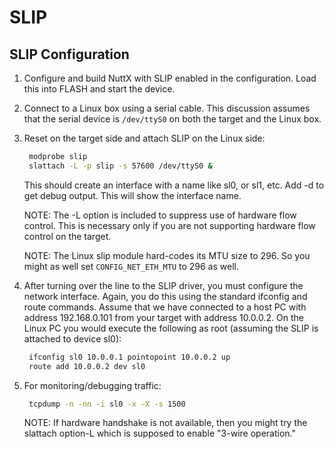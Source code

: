 # SLIP

## SLIP Configuration

1.  Configure and build NuttX with SLIP enabled in the configuration.
    Load this into FLASH and start the device.

2.  Connect to a Linux box using a serial cable. This discussion assumes
    that the serial device is `/dev/ttyS0` on both the target and the
    Linux box.

3.  Reset on the target side and attach SLIP on the Linux side:
    
    ``` bash
     modprobe slip
     slattach -L -p slip -s 57600 /dev/ttyS0 &
    ```
    
    This should create an interface with a name like sl0, or sl1, etc.
    Add -d to get debug output. This will show the interface name.
    
    NOTE: The -L option is included to suppress use of hardware flow
    control. This is necessary only if you are not supporting hardware
    flow control on the target.
    
    NOTE: The Linux slip module hard-codes its MTU size to 296. So you
    might as well set `CONFIG_NET_ETH_MTU` to 296 as well.

4.  After turning over the line to the SLIP driver, you must configure
    the network interface. Again, you do this using the standard
    ifconfig and route commands. Assume that we have connected to a host
    PC with address 192.168.0.101 from your target with address
    10.0.0.2. On the Linux PC you would execute the following as root
    (assuming the SLIP is attached to device sl0):
    
    ``` bash
     ifconfig sl0 10.0.0.1 pointopoint 10.0.0.2 up
     route add 10.0.0.2 dev sl0
    ```

5.  For monitoring/debugging traffic:
    
    ``` bash
     tcpdump -n -nn -i sl0 -x -X -s 1500
    ```
    
    NOTE: If hardware handshake is not available, then you might try the
    slattach option-L which is supposed to enable "3-wire operation."
